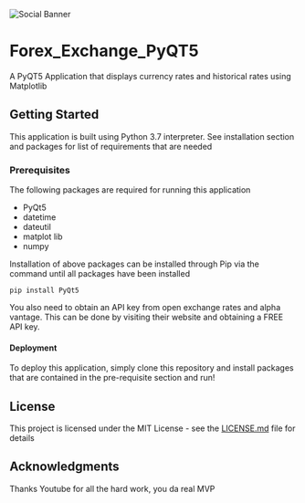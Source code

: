 ![Social Banner](https://github.com/willBear/Forex_Exchange_PyQT5/blob/master/Forex_exchange.png)

# Forex_Exchange_PyQT5
A PyQT5 Application that displays currency rates and historical rates using Matplotlib

## Getting Started
This application is built using Python 3.7 interpreter. See installation section and packages for list of requirements that are needed

### Prerequisites 
The following packages are required for running this application
  - PyQt5
  - datetime
  - dateutil
  - matplot lib
  - numpy

Installation of above packages can be installed through Pip via the command until all packages have been installed
```
pip install PyQt5
```
You also need to obtain an API key from open exchange rates and alpha vantage. This can be done by visiting their website and obtaining a FREE API key. 

#### Deployment
To deploy this application, simply clone this repository and install packages that are contained in the pre-requisite section and run! 

## License
This project is licensed under the MIT License - see the [LICENSE.md](LICENSE.md) file for details

## Acknowledgments
Thanks Youtube for all the hard work, you da real MVP
